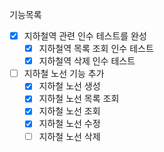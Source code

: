 기능목록
- [x] 지하철역 관련 인수 테스트를 완성
  - [x] 지하철역 목록 조회 인수 테스트
  - [x] 지하철역 삭제 인수 테스트
- [ ] 지하철 노선 기능 추가
  - [x] 지하철 노선 생성
  - [x] 지하철 노선 목록 조회
  - [x] 지하철 노선 조회
  - [x] 지하철 노선 수정
  - [ ] 지하철 노선 삭제
